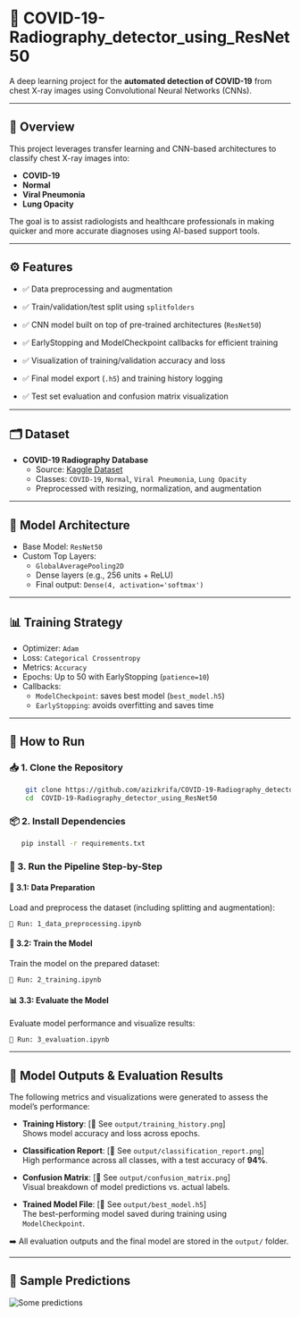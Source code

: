 # 🦠 COVID-19-Radiography_detector_using_ResNet50

A deep learning project for the **automated detection of COVID-19** from chest X-ray images using Convolutional Neural Networks (CNNs).

---

## 🧠 Overview

This project leverages transfer learning and CNN-based architectures to classify chest X-ray images into:

- **COVID-19**
- **Normal**
- **Viral Pneumonia**
- **Lung Opacity**

The goal is to assist radiologists and healthcare professionals in making quicker and more accurate diagnoses using AI-based support tools.

---

## ⚙️ Features

- ✅ Data preprocessing and augmentation
- ✅ Train/validation/test split using `splitfolders`
- ✅ CNN model built on top of pre-trained architectures (`ResNet50`)
- ✅ EarlyStopping and ModelCheckpoint callbacks for efficient training
- ✅ Visualization of training/validation accuracy and loss
- ✅ Final model export (`.h5`) and training history logging

- ✅ Test set evaluation and confusion matrix visualization

---

## 🗂 Dataset

- **COVID-19 Radiography Database**
  - Source: [Kaggle Dataset](https://www.kaggle.com/datasets/tawsifurrahman/covid19-radiography-database)
  - Classes: `COVID-19`, `Normal`, `Viral Pneumonia`, `Lung Opacity`
  - Preprocessed with resizing, normalization, and augmentation

---

## 🧪 Model Architecture

- Base Model: `ResNet50` 
- Custom Top Layers:
  - `GlobalAveragePooling2D`
  - Dense layers (e.g., 256 units + ReLU)
  - Final output: `Dense(4, activation='softmax')`

---

## 📊 Training Strategy

- Optimizer: `Adam`
- Loss: `Categorical Crossentropy`
- Metrics: `Accuracy`
- Epochs: Up to 50 with EarlyStopping (`patience=10`)
- Callbacks:
  - `ModelCheckpoint`: saves best model (`best_model.h5`)
  - `EarlyStopping`: avoids overfitting and saves time

---

## 🚀 How to Run

### 📥 1. Clone the Repository
``` bash 
    git clone https://github.com/azizkrifa/COVID-19-Radiography_detector_using_ResNet50.git
    cd  COVID-19-Radiography_detector_using_ResNet50

```

### 📦 2. Install Dependencies

``` bash 
   pip install -r requirements.txt
``` 
### 🧪 3. Run the Pipeline Step-by-Step

   ####  🧹 3.1: Data Preparation

  Load and preprocess the dataset (including splitting and augmentation):

    📄 Run: 1_data_preprocessing.ipynb

  ####  🧠 3.2: Train the Model

  Train the model on the prepared dataset:

    📄 Run: 2_training.ipynb
    
  #### 📊 3.3: Evaluate the Model

  Evaluate model performance and visualize results:

    📄 Run: 3_evaluation.ipynb
     
---

## 📁 Model Outputs & Evaluation Results

The following metrics and visualizations were generated to assess the model’s performance:

- **Training History**: [📁 See `output/training_history.png`]  
  Shows model accuracy and loss across epochs.

- **Classification Report**: [📁 See `output/classification_report.png`]  
  High performance across all classes, with a test accuracy of **94%**.

- **Confusion Matrix**: [📁 See `output/confusion_matrix.png`]  
  Visual breakdown of model predictions vs. actual labels.

- **Trained Model File**: [📁 See `output/best_model.h5`]  
  The best-performing model saved during training using `ModelCheckpoint`.

➡️  All evaluation outputs and the final model are stored in the `output/` folder.

---

## 🔬 Sample Predictions 
![Some predictions ](https://github.com/user-attachments/assets/adfbf6e4-c1d0-4e93-8482-0fd2d50f14c9)





